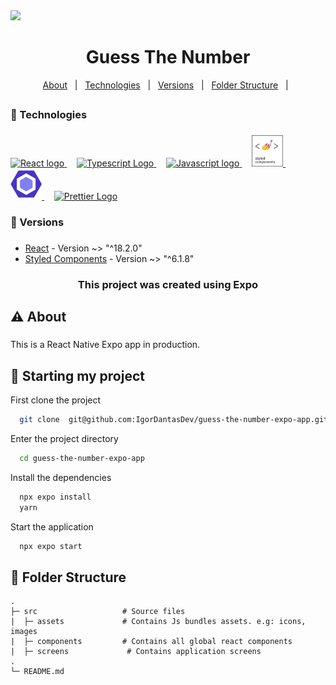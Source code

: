 <img src="http://img.shields.io/static/v1?label=STATUS&message=EM%20DESENVOLVIMENTO&color=GREEN&style=for-the-badge"/>
<h1 align="center">Guess The Number</h1>

<p align="center">
  <a href="#warning-about">About</a> &#xa0; | &#xa0;
  <a href="#rocket-technologies">Technologies</a> &#xa0; | &#xa0;
  <a href="#wrench-versions">Versions</a> &#xa0; | &#xa0;
  <a href="#file_folder-folder-structure">Folder Structure</a> &#xa0; | &#xa0;
</p>
<h2 align="left"></h2>

### :rocket: Technologies

###

<div align="left">
  <a href="https://reactnative.dev">
  <img width="50" title="React Native" alt="React logo" src="https://cdn.jsdelivr.net/gh/devicons/devicon/icons/react/react-original.svg">
</a> &#xa0; &#xa0;
<a href="https://www.typescriptlang.org">
  <img width="50" title="Typescript" alt="Typescript Logo" src="https://raw.githubusercontent.com/maurodesouza/maurodesouza/master/assets/typescript-logo.svg">
</a> &#xa0; &#xa0;
<a href="https://www.javascript.com">
  <img width="50" title="Javascript" alt="Javascript logo" src="https://cdn.jsdelivr.net/gh/devicons/devicon/icons/javascript/javascript-original.svg">
</a> &#xa0; &#xa0;
<a href="https://styled-components.com">
  <img width="50" title="Styled Components" alt="Styled Components Logo" src="https://raw.githubusercontent.com/github/explore/80688e429a7d4ef2fca1e82350fe8e3517d3494d/topics/styled-components/styled-components.png">
</a> &#xa0; &#xa0;
<a href="https://eslint.org">
  <img  width="50" title="Eslint" alt="Eslint Logo" src="https://raw.githubusercontent.com/github/explore/80688e429a7d4ef2fca1e82350fe8e3517d3494d/topics/eslint/eslint.png">
</a> &#xa0; &#xa0;
<a href="https://prettier.io">
  <img width="50" title="Prettier" alt="Prettier Logo" src="https://prettier.io/icon.png">
</a>

</div>

###

### :wrench: Versions

###

- [React](https://react.dev) - Version ~> "^18.2.0"
- [Styled Components](styled-components.com) - Version ~> "^6.1.8"

<h3 align="center">This project was created using Expo</h3>

###

## :warning: About

###

<p align="left"> This is a React Native Expo app in production.

###

## :checkered_flag: Starting my project

First clone the project

```bash
  git clone  git@github.com:IgorDantasDev/guess-the-number-expo-app.git
```

Enter the project directory

```bash
  cd guess-the-number-expo-app
```

Install the dependencies

```bash
  npx expo install
  yarn
```

Start the application

```bash
  npx expo start
```

## :file_folder: Folder Structure

```plaintext
.
├─ src                   # Source files
|  ├─ assets             # Contains Js bundles assets. e.g: icons, images
|  ├─ components         # Contains all global react components
|  ├─ screens             # Contains application screens
.
└─ README.md
```

